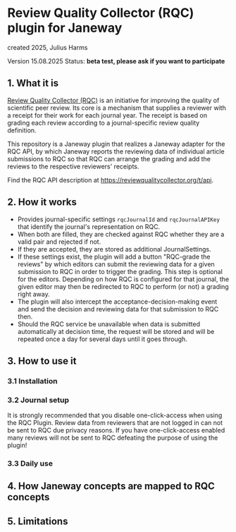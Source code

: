# Review Quality Collector (RQC) plugin for Janeway

created 2025, Julius Harms

Version 15.08.2025
Status: **beta test, please ask if you want to participate**

## 1. What it is

[Review Quality Collector (RQC)](https://reviewqualitycollector.org)
is an initiative for improving the quality of
scientific peer review.
Its core is a mechanism that supplies a reviewer with a receipt for
their work for each journal year.
The receipt is based on grading each review according to a journal-specific
review quality definition.

This repository is a Janeway plugin that realizes
a Janeway adapter for the RQC API, by which Janeway
reports the reviewing data of individual article
submissions to RQC so that RQC can arrange the grading and add the
reviews to the respective reviewers' receipts.

Find the RQC API description at
https://reviewqualitycollector.org/t/api.

## 2. How it works

- Provides journal-specific settings
  `rqcJournalId` and `rqcJournalAPIKey`
  that identify the journal's representation on RQC.
- When both are filled, they are checked against RQC
  whether they are a valid pair and rejected if not.
- If they are accepted, they are stored as additional JournalSettings.
- If these settings exist, the plugin will add a button "RQC-grade the reviews"
  by which editors can submit the reviewing data for a given
  submission to RQC in order to trigger the grading.
  This step is optional for the editors.
  Depending on how RQC is configured for that journal, the given
  editor may then be redirected to RQC to perform (or not)
  a grading right away.
- The plugin will also intercept the acceptance-decision-making
  event and send the decision and reviewing data for that submission
  to RQC then.
- Should the RQC service be unavailable when data is submitted
  automatically at decision time, the request will be stored
  and will be repeated once a day for several days until it goes through.

## 3. How to use it

### 3.1 Installation

### 3.2 Journal setup

It is strongly recommended that you disable one-click-access when using the RQC
Plugin. Review data from reviewers that are not logged in can not be sent to RQC due
privacy reasons. If you have one-click-access enabled many reviews will not be sent to RQC defeating
the purpose of using the plugin!

### 3.3 Daily use

## 4. How Janeway concepts are mapped to RQC concepts

## 5. Limitations